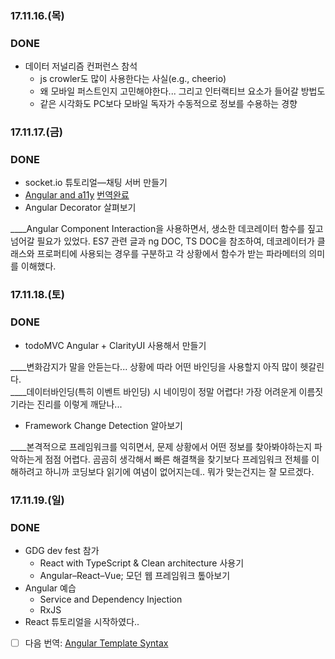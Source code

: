 ### 17.11.16.(목)

### DONE

* 데이터 저널리즘 컨퍼런스 참석
    * js crowler도 많이 사용한다는 사실(e.g., cheerio)
    * 왜 모바일 퍼스트인지 고민해야한다... 그리고 인터랙티브 요소가 들어갈 방법도
    * 같은 시각화도 PC보다 모바일 독자가 수동적으로 정보를 수용하는 경향

### 17.11.17.(금)

### DONE

* socket.io 튜토리얼—채팅 서버 만들기
* [Angular and a11y](https://medium.com/dailyjs/angular-and-accessibility-8ae1f601803a) [번역완료](https://medium.com/@cmygray/%EB%B2%88%EC%97%AD-angular%EC%99%80-%EC%A0%91%EA%B7%BC%EC%84%B1-2952ae50f0c2)
* Angular Decorator 살펴보기

____Angular Component Interaction을 사용하면서, 생소한 데코레이터 함수를 짚고 넘어갈 필요가 있었다. ES7 관련 글과 ng DOC, TS DOC을 참조하여, 데코레이터가 클래스와 프로퍼티에 사용되는 경우를 구분하고 각 상황에서 함수가 받는 파라메터의 의미를 이해했다.

### 17.11.18.(토)

### DONE

* todoMVC Angular + ClarityUI 사용해서 만들기

____변화감지가 말을 안듣는다... 상황에 따라 어떤 바인딩을 사용할지 아직 많이 헷갈린다.  
____데이터바인딩(특히 이벤트 바인딩) 시 네이밍이 정말 어렵다! 가장 어려운게 이름짓기라는 진리를 이렇게 깨닫나...

* Framework Change Detection 알아보기

____본격적으로 프레임워크를 익히면서, 문제 상황에서 어떤 정보를 찾아봐야하는지 파악하는게 점점 어렵다. 곰곰히 생각해서 빠른 해결책을 찾기보다 프레임워크 전체를 이해하려고 하니까 코딩보다 읽기에 여념이 없어지는데.. 뭐가 맞는건지는 잘 모르겠다.

### 17.11.19.(일)

### DONE

* GDG dev fest 참가
    * React with TypeScript & Clean architecture 사용기
    * Angular–React–Vue; 모던 웹 프레임워크 톺아보기
* Angular 예습
    * Service and Dependency Injection
    * RxJS
* React 튜토리얼을 시작하였다..

* [ ] 다음 번역: [Angular Template Syntax](https://vsavkin.com/angular-2-template-syntax-5f2ee9f13c6a)
